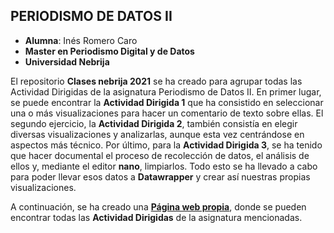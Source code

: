 ## PERIODISMO DE DATOS II
+ **Alumna**: Inés Romero Caro
+ **Master en Periodismo Digital y de Datos**
+ **Universidad Nebrija**

El repositorio **Clases nebrija 2021** se ha creado para agrupar todas las Actividad Dirigidas de la asignatura Periodismo de Datos II. En primer lugar, se puede encontrar la **Actividad Dirigida 1** que ha consistido en seleccionar una o más visualizaciones para hacer un comentario de texto sobre ellas. El segundo ejercicio, la **Actividad Dirigida 2**, también consistía en elegir diversas visualizaciones y analizarlas, aunque esta vez centrándose en aspectos más técnico. Por último, para la **Actividad Dirigida 3**, se ha tenido que hacer documental el proceso de recolección de datos, el análisis de ellos y, mediante el editor **nano**, limpiarlos. Todo esto se ha llevado a cabo para poder llevar esos datos a **Datawrapper** y crear así nuestras propias visualizaciones.

A continuación, se ha creado una **[Página web propia](https://inesromerocaro.github.io/clases-nebrija-2021/)**, donde se pueden encontrar todas las **Actividad Dirigidas** de la asignatura mencionadas.
